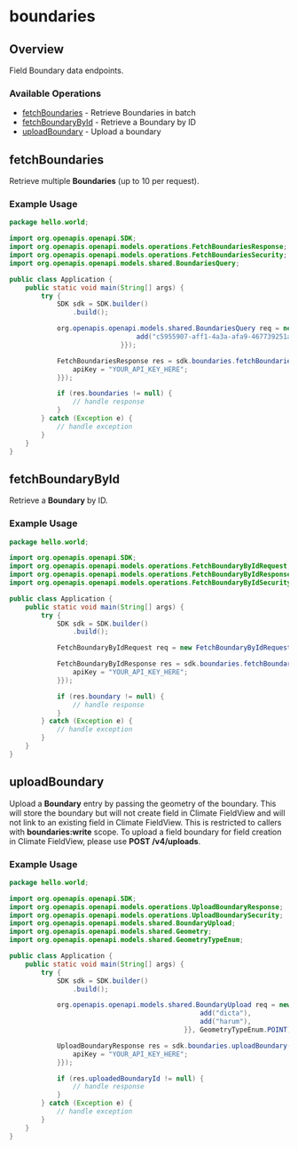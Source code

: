 # boundaries

## Overview

Field Boundary data endpoints.

### Available Operations

* [fetchBoundaries](#fetchboundaries) - Retrieve Boundaries in batch
* [fetchBoundaryById](#fetchboundarybyid) - Retrieve a Boundary by ID
* [uploadBoundary](#uploadboundary) - Upload a boundary

## fetchBoundaries

Retrieve multiple **Boundaries** (up to 10 per request).

### Example Usage

```java
package hello.world;

import org.openapis.openapi.SDK;
import org.openapis.openapi.models.operations.FetchBoundariesResponse;
import org.openapis.openapi.models.operations.FetchBoundariesSecurity;
import org.openapis.openapi.models.shared.BoundariesQuery;

public class Application {
    public static void main(String[] args) {
        try {
            SDK sdk = SDK.builder()
                .build();

            org.openapis.openapi.models.shared.BoundariesQuery req = new BoundariesQuery(                new String[]{{
                                add("c5955907-aff1-4a3a-afa9-467739251aa5"),
                            }});            

            FetchBoundariesResponse res = sdk.boundaries.fetchBoundaries(req, new FetchBoundariesSecurity() {{
                apiKey = "YOUR_API_KEY_HERE";
            }});

            if (res.boundaries != null) {
                // handle response
            }
        } catch (Exception e) {
            // handle exception
        }
    }
}
```

## fetchBoundaryById

Retrieve a **Boundary** by ID.

### Example Usage

```java
package hello.world;

import org.openapis.openapi.SDK;
import org.openapis.openapi.models.operations.FetchBoundaryByIdRequest;
import org.openapis.openapi.models.operations.FetchBoundaryByIdResponse;
import org.openapis.openapi.models.operations.FetchBoundaryByIdSecurity;

public class Application {
    public static void main(String[] args) {
        try {
            SDK sdk = SDK.builder()
                .build();

            FetchBoundaryByIdRequest req = new FetchBoundaryByIdRequest("2c3f5ad0-19da-41ff-a78f-097b0074f154");            

            FetchBoundaryByIdResponse res = sdk.boundaries.fetchBoundaryById(req, new FetchBoundaryByIdSecurity() {{
                apiKey = "YOUR_API_KEY_HERE";
            }});

            if (res.boundary != null) {
                // handle response
            }
        } catch (Exception e) {
            // handle exception
        }
    }
}
```

## uploadBoundary

Upload a **Boundary** entry by passing the geometry of the boundary. This will store the boundary but will not create field in Climate FieldView and will not link to an existing field in Climate FieldView.
This is restricted to callers with **boundaries:write** scope.
To upload a field boundary for field creation in Climate FieldView, please use **POST /v4/uploads**.

### Example Usage

```java
package hello.world;

import org.openapis.openapi.SDK;
import org.openapis.openapi.models.operations.UploadBoundaryResponse;
import org.openapis.openapi.models.operations.UploadBoundarySecurity;
import org.openapis.openapi.models.shared.BoundaryUpload;
import org.openapis.openapi.models.shared.Geometry;
import org.openapis.openapi.models.shared.GeometryTypeEnum;

public class Application {
    public static void main(String[] args) {
        try {
            SDK sdk = SDK.builder()
                .build();

            org.openapis.openapi.models.shared.BoundaryUpload req = new BoundaryUpload(                new Geometry(                new String[]{{
                                                add("dicta"),
                                                add("harum"),
                                            }}, GeometryTypeEnum.POINT););            

            UploadBoundaryResponse res = sdk.boundaries.uploadBoundary(req, new UploadBoundarySecurity() {{
                apiKey = "YOUR_API_KEY_HERE";
            }});

            if (res.uploadedBoundaryId != null) {
                // handle response
            }
        } catch (Exception e) {
            // handle exception
        }
    }
}
```
